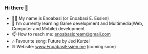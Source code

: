 ### Hi there 👋

- 🤵‍♂️ My name is Enoabasi (or Enoabasi E. Essien)
- 🌱 I’m currently learning Game development and Multimedia(Web, Computer and Mobile) development
- 📫 How to reach me: enoabasidream@gmail.com
- 🎶 Favourite song: Future by Jed Kurzel
- 🌐 Website: www.EnoabasiEssien.me (coming soon)
